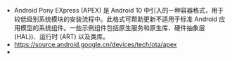 - Android Pony EXpress (APEX) 是 Android 10 中引入的一种容器格式，用于较低级别系统模块的安装流程中。此格式可帮助更新不适用于标准 Android 应用模型的系统组件。一些示例组件包括原生服务和原生库、硬件抽象层 (HAL))、运行时 (ART) 以及类库。
- https://source.android.google.cn/devices/tech/ota/apex
-